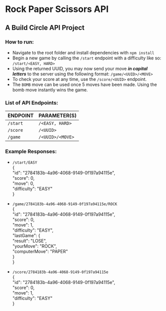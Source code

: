 # Rock Paper Scissors API
## A Build Circle API Project

### How to run:

- Navigate to the root folder and install dependencies with `npm install`
- Begin a new game by calling the `/start` endpoint with a difficulty like so: `/start/<EASY, HARD>`
- Using the returned UUID, you may now send your move ***in capital letters*** to the server using the following format: `/game/<UUID>/<MOVE>`
- To check your score at any time, use the `/score/<UUID>` endpoint. 
- The `BOMB` move can be used once 5 moves have been made. Using the bomb move instantly wins the game.

### List of API Endpoints:

| ENDPOINT | PARAMETER(S) |
| --------- | --------- |
| `/start` | `/<EASY, HARD>` |
| `/score` | `/<UUID>` |
| `/game` | `/<UUID>/<MOVE>` |

### Example Responses:


- `/start/EASY` \
{ \
"id": "2784183b-4a96-4068-9149-0f197a94115e", \
"score": 0,\
"move": 0,\
"difficulty": "EASY" \
}
- `/game/2784183b-4a96-4068-9149-0f197a94115e/ROCK` \
{ \
"id": "2784183b-4a96-4068-9149-0f197a94115e", \
"score": 0, \
"move": 1, \
"difficulty": "EASY", \
"lastGame": { \
"result": "LOSE", \
"yourMove": "ROCK", \
"computerMove": "PAPER" \
} \
}

- `/score/2784183b-4a96-4068-9149-0f197a94115e` \
{ \
"id": "2784183b-4a96-4068-9149-0f197a94115e", \
"score": 0, \
"move": 1, \
"difficulty": "EASY" \
}
